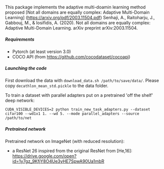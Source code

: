 
This package implements the adaptive multi-doamin learning method proposed [Not all domains are equally complex: Adaptive Multi-Domain Learning]
(https://arxiv.org/pdf/2003.11504.pdf)
Senhaji, A., Raitoharju, J., Gabbouj, M., & Iosifidis, A. (2020). Not all domains are equally complex: Adaptive Multi-Domain Learning. arXiv preprint arXiv:2003.11504.


##### Requirements
- Pytorch (at least version 3.0)
- COCO API (from https://github.com/cocodataset/cocoapi)

##### Launching the code
First download the data with ``download_data.sh /path/to/save/data/``. Please copy ``decathlon_mean_std.pickle`` to the data folder. 

To train a dataset with parallel adapters put on a pretrained 'off the shelf' deep network:

``CUDA_VISIBLE_DEVICES=2 python train_new_task_adapters.py --dataset cifar100 --wd1x1 1. --wd 5. --mode parallel_adapters --source /path/to/net``

##### Pretrained network
Pretrained network on ImageNet (with reduced resolution):
- a ResNet 26 inspired from the original ResNet from [He,16]: https://drive.google.com/open?id=1y7gz_9KfjY8O4Ue3yHE7SpwA90Ua1mbR
